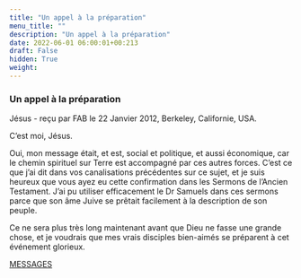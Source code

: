 ```yaml
---
title: "Un appel à la préparation"
menu_title: ""
description: "Un appel à la préparation"
date: 2022-06-01 06:00:01+00:213
draft: False
hidden: True
weight:
---
```

### Un appel à la préparation

Jésus - reçu par FAB le 22 Janvier 2012, Berkeley, Californie, USA.

C’est moi, Jésus.

Oui, mon message était, et est, social et politique, et aussi économique, car le chemin spirituel sur Terre est accompagné par ces autres forces. C’est ce que j’ai dit dans vos canalisations précédentes sur ce sujet, et je suis heureux que vous ayez eu cette confirmation dans les Sermons de l’Ancien Testament. J’ai pu utiliser efficacement le Dr Samuels dans ces sermons parce que son âme Juive se prêtait facilement à la description de son peuple.

Ce ne sera plus très long maintenant avant que Dieu ne fasse une grande chose, et je voudrais que mes vrais disciples bien-aimés se préparent à cet événement glorieux.

[MESSAGES](fr-contemporary-messages/fr-contemporary-messages-by-date-order/fr-contemporary-messages-2012/)

